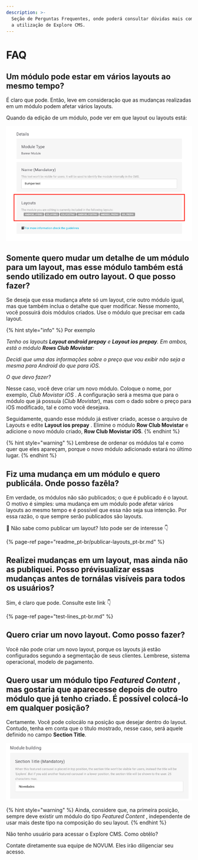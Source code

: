 ```yaml
---
description: >-
  Seção de Perguntas Frequentes, onde poderá consultar dúvidas mais comuns sobre
  a utilização de Explore CMS.
---
```


# FAQ

## Um módulo pode estar em vários layouts ao mesmo tempo?

É claro que pode. Então, leve em consideração que as mudanças realizadas em um módulo podem afetar vários layouts.

Quando da edição de um módulo, pode ver em que layout ou layouts está:

![](.gitbook/assets/image-1.png)

## Somente quero mudar um detalhe de um módulo para um layout, mas esse módulo também está sendo utilizado em outro layout. O que posso fazer?

Se deseja que essa mudança afete só um layout, crie outro módulo igual, mas que também inclua o detalhe que quer modificar. Nesse momento, você possuirá dois módulos criados. Use o módulo que precisar em cada layout.

{% hint style="info" %}
Por exemplo

_Tenho os layouts **Layout android prepay** e **Layout ios prepay**. Em ambos, está o módulo **Rows Club Movistar**:_

_Decidi que uma das informações sobre o preço que vou exibir não seja a mesma para Android do que para iOS._

_O que devo fazer?_

Nesse caso, você deve criar um novo módulo. Coloque o nome, por exemplo, _Club Movistar iOS_ . A configuração será a mesma que para o módulo que já possuía \(_Club Movistar_\), mas com o dado sobre o preço para iOS modificado, tal e como você desejava.

Seguidamente, quando esse módulo já estiver criado, acesse o arquivo de Layouts e edite **Layout ios prepay** . Elimine o módulo **Row Club Movistar** e adicione o novo módulo criado, **Row Club Movistar iOS**.
{% endhint %}

{% hint style="warning" %}
Lembrese de ordenar os módulos tal e como quer que eles apareçam, porque o novo módulo adicionado estará no último lugar.
{% endhint %}

## Fiz uma mudança em um módulo e quero publicála. Onde posso fazêla?

Em verdade, os módulos não são publicados; o que é publicado é o layout. O motivo é simples: uma mudança em um módulo pode afetar vários layouts ao mesmo tempo e é possível que essa não seja sua intenção. Por essa razão, o que sempre serão publicados são layouts.

🎯 Não sabe como publicar um layout? Isto pode ser de interesse 👇

{% page-ref page="readme\_pt-br/publicar-layouts\_pt-br.md" %}

## Realizei mudanças em um layout, mas ainda não as publiquei. Posso prévisualizar essas mudanças antes de tornálas visíveis para todos os usuários?

Sim, é claro que pode. Consulte este link 👇

{% page-ref page="test-lines\_pt-br.md" %}

## Quero criar um novo layout. Como posso fazer?

Você não pode criar um novo layout, porque os layouts já estão configurados segundo a segmentação de seus clientes. Lembrese, sistema operacional, modelo de pagamento.

## Quero usar um módulo tipo _Featured Content_ , mas gostaria que aparecesse depois de outro módulo que já tenho criado. É possível colocá-lo em qualquer posição?

Certamente. Você pode colocálo na posição que desejar dentro do layout. Contudo, tenha em conta que o título mostrado, nesse caso, será aquele definido no campo **Section Title**.

![](.gitbook/assets/image-45.png)

{% hint style="warning" %}
Ainda, considere que, na primeira posição, sempre deve existir um módulo do tipo _Featured Content_ , independente de usar mais deste tipo na composição do seu layout.
{% endhint %}

Não tenho usuário para acessar o Explore CMS. Como obtêlo?

Contate diretamente sua equipe de NOVUM. Eles irão diligenciar seu acesso.

